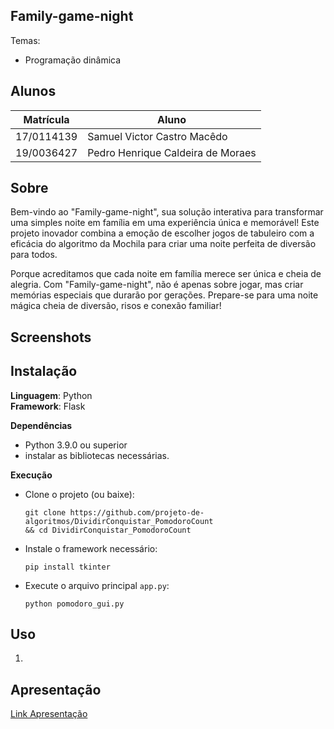 ## Family-game-night

Temas:
 - Programação dinâmica


## Alunos
|Matrícula | Aluno |
| -- | -- |
| 17/0114139  |  Samuel Victor Castro Macêdo |
| 19/0036427  |  Pedro Henrique Caldeira de Moraes|

## Sobre 

Bem-vindo ao "Family-game-night", sua solução interativa para transformar uma simples noite em família em uma experiência única e memorável! Este projeto inovador combina a emoção de escolher jogos de tabuleiro com a eficácia do algoritmo da Mochila para criar uma noite perfeita de diversão para todos.

Porque acreditamos que cada noite em família merece ser única e cheia de alegria. Com "Family-game-night", não é apenas sobre jogar, mas criar memórias especiais que durarão por gerações. Prepare-se para uma noite mágica cheia de diversão, risos e conexão familiar!

## Screenshots






## Instalação 
**Linguagem**: Python<br>
**Framework**: Flask<br>

**Dependências**
- Python 3.9.0 ou superior
- instalar as bibliotecas necessárias.
  
**Execução**
- Clone o projeto (ou baixe):
  
  ```shell
  git clone https://github.com/projeto-de-algoritmos/DividirConquistar_PomodoroCount
  && cd DividirConquistar_PomodoroCount

  ```
- Instale o framework necessário:
    ``` 
    pip install tkinter
    
    ```
 
 - Execute o arquivo principal ```app.py```:
  
    ```shell
    python pomodoro_gui.py
    ```


## Uso 
1. 



## Apresentação
[Link Apresentação]()

